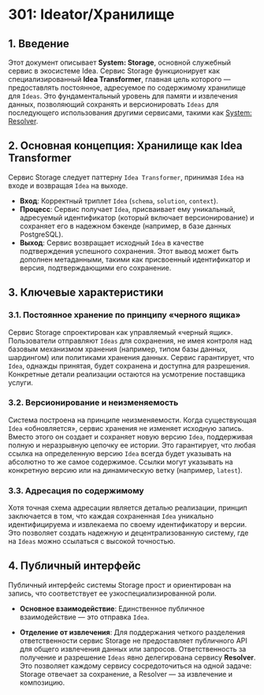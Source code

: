 # 301: Ideator/Хранилище

## 1. Введение

Этот документ описывает **System: Storage**, основной служебный сервис в экосистеме Idea. Сервис Storage функционирует как специализированный **Idea Transformer**, главная цель которого — предоставлять постоянное, адресуемое по содержимому хранилище для `Ideas`. Это фундаментальный уровень для памяти и извлечения данных, позволяющий сохранять и версионировать `Ideas` для последующего использования другими сервисами, такими как [System: Resolver](./202_ideator_resolver.md).

## 2. Основная концепция: Хранилище как Idea Transformer

Сервис Storage следует паттерну `Idea Transformer`, принимая `Idea` на входе и возвращая `Idea` на выходе.

- **Вход**: Корректный триплет `Idea` (`schema`, `solution`, `context`).
- **Процесс**: Сервис получает `Idea`, присваивает ему уникальный, адресуемый идентификатор (который включает версионирование) и сохраняет его в надежном бэкенде (например, в базе данных PostgreSQL).
- **Выход**: Сервис возвращает исходный `Idea` в качестве подтверждения успешного сохранения. Этот вывод может быть дополнен метаданными, такими как присвоенный идентификатор и версия, подтверждающими его сохранение.

## 3. Ключевые характеристики

### 3.1. Постоянное хранение по принципу «черного ящика»

Сервис Storage спроектирован как управляемый «черный ящик». Пользователи отправляют `Ideas` для сохранения, не имея контроля над базовым механизмом хранения (например, типом базы данных, шардингом) или политиками хранения данных. Сервис гарантирует, что `Idea`, однажды принятая, будет сохранена и доступна для разрешения. Конкретные детали реализации остаются на усмотрение поставщика услуги.

### 3.2. Версионирование и неизменяемость

Система построена на принципе неизменяемости. Когда существующая `Idea` «обновляется», сервис хранения не изменяет исходную запись. Вместо этого он создает и сохраняет новую версию `Idea`, поддерживая полную и неразрывную цепочку ее истории. Это гарантирует, что любая ссылка на определенную версию `Idea` всегда будет указывать на абсолютно то же самое содержимое. Ссылки могут указывать на конкретную версию или на динамическую ветку (например, `latest`).

### 3.3. Адресация по содержимому

Хотя точная схема адресации является деталью реализации, принцип заключается в том, что каждая сохраненная `Idea` уникально идентифицируема и извлекаема по своему идентификатору и версии. Это позволяет создать надежную и децентрализованную систему, где на `Ideas` можно ссылаться с высокой точностью.

## 4. Публичный интерфейс

Публичный интерфейс системы Storage прост и ориентирован на запись, что соответствует ее узкоспециализированной роли.

- **Основное взаимодействие**: Единственное публичное взаимодействие — это отправка `Idea`.

- **Отделение от извлечения**: Для поддержания четкого разделения ответственности сервис Storage не предоставляет публичного API для общего извлечения данных или запросов. Ответственность за получение и разрешение `Ideas` явно делегирована сервису **Resolver**. Это позволяет каждому сервису сосредоточиться на одной задаче: Storage отвечает за сохранение, а Resolver — за извлечение и композицию.